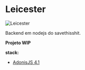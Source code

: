 # **Leicester**
![Leicester](https://futhead.cursecdn.com/static/img/20/clubs/95.png) 


Backend em nodejs do savethisshit.

**Projeto WIP**

**stack:**
- [AdonisJS 4.1](https://adonisjs.com/docs/4.1/installation)
